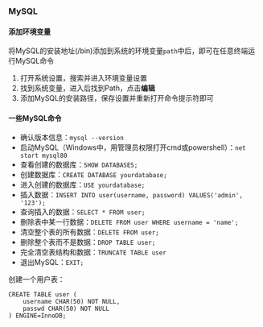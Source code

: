 ### MySQL
#### 添加环境变量
将MySQL的安装地址(/bin)添加到系统的环境变量`path`中后，即可在任意终端运行MySQL命令
1. 打开系统设置，搜索并进入环境变量设置
2. 找到系统变量，进入后找到Path，点击**编辑**
3. 添加MySQL的安装路径，保存设置并重新打开命令提示符即可
#### 一些MySQL命令
* 确认版本信息：`mysql --version`
* 启动MySQL（Windows中，用管理员权限打开cmd或powershell）：`net start mysql80`
* 查看创建的数据库：`SHOW DATABASES;`
* 创建数据库：`CREATE DATABASE yourdatabase;`
* 进入创建的数据库：`USE yourdatabase;`
* 插入数据：`INSERT INTO user(username, password) VALUES('admin', '123');`
* 查询插入的数据：`SELECT * FROM user;`
* 删除表中某一行数据：`DELETE FROM user WHERE username = 'name';`
* 清空整个表的所有数据：`DELETE FROM user;`
* 删除整个表而不是数据：`DROP TABLE user;`
* 完全清空表结构和数据：`TRUNCATE TABLE user`
* 退出MySQL：`EXIT;`

创建一个用户表：

    CREATE TABLE user (
        username CHAR(50) NOT NULL,
        passwd CHAR(50) NOT NULL
    ) ENGINE=InnoDB;